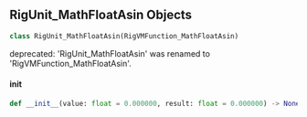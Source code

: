 ## RigUnit_MathFloatAsin Objects

```python
class RigUnit_MathFloatAsin(RigVMFunction_MathFloatAsin)
```

deprecated: 'RigUnit_MathFloatAsin' was renamed to 'RigVMFunction_MathFloatAsin'.

<a id="unreal.RigUnit_MathFloatAsin.__init__"></a>

#### __init__

```python
def __init__(value: float = 0.000000, result: float = 0.000000) -> None
```

<a id="unreal.RigVMFunction_MathFloatAcos"></a>